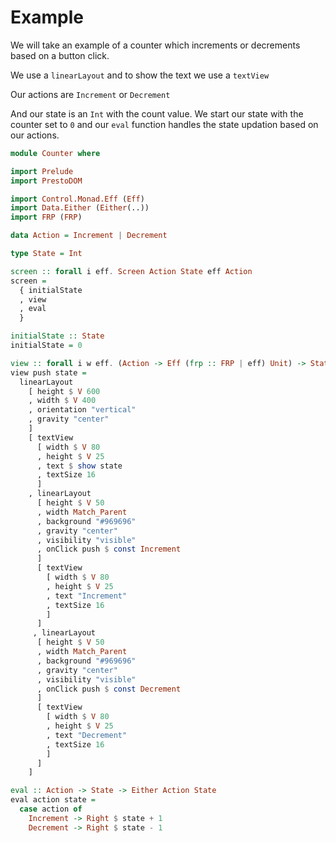 # Example

We will take an example of a counter which increments or decrements based on a button click.

We use a `linearLayout` and to show the text we use a `textView`

Our actions are `Increment` or `Decrement`

And our state is an `Int` with the count value. We start our state with the counter set to `0` and our `eval` function handles the state updation based on our actions.

```haskell
module Counter where

import Prelude
import PrestoDOM

import Control.Monad.Eff (Eff)
import Data.Either (Either(..))
import FRP (FRP)

data Action = Increment | Decrement

type State = Int

screen :: forall i eff. Screen Action State eff Action
screen =
  { initialState
  , view
  , eval
  }

initialState :: State
initialState = 0

view :: forall i w eff. (Action -> Eff (frp :: FRP | eff) Unit) -> State -> PrestoDOM Action w
view push state =
  linearLayout
    [ height $ V 600
    , width $ V 400
    , orientation "vertical"
    , gravity "center"
    ]
    [ textView
      [ width $ V 80
      , height $ V 25
      , text $ show state
      , textSize 16
      ]
    , linearLayout
      [ height $ V 50
      , width Match_Parent
      , background "#969696"
      , gravity "center"
      , visibility "visible"
      , onClick push $ const Increment
      ]
      [ textView
        [ width $ V 80
        , height $ V 25
        , text "Increment"
        , textSize 16
        ]
      ]
     , linearLayout
      [ height $ V 50
      , width Match_Parent
      , background "#969696"
      , gravity "center"
      , visibility "visible"
      , onClick push $ const Decrement
      ]
      [ textView
        [ width $ V 80
        , height $ V 25
        , text "Decrement"
        , textSize 16
        ]
      ]
    ]

eval :: Action -> State -> Either Action State
eval action state =
  case action of
    Increment -> Right $ state + 1
    Decrement -> Right $ state - 1
```



